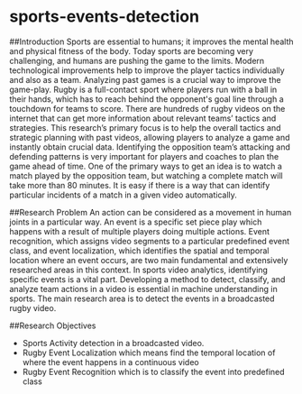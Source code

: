 # sports-events-detection

##Introduction
Sports are essential to humans; it improves the mental health and physical fitness of the body. Today sports are becoming very challenging, and humans are pushing the game to the limits. Modern technological improvements help to improve the player tactics individually and also as a team. Analyzing past games is a crucial way to improve the game-play.
Rugby is a full-contact sport where players run with a ball in their hands, which has to reach behind the opponent's goal line through a touchdown for teams to score. There are hundreds of rugby videos on the internet that can get more information about relevant teams’ tactics and strategies.  This research’s primary focus is to help the overall tactics and strategic planning with past videos, allowing players to analyze a game and instantly obtain crucial data.
Identifying the opposition team’s attacking and defending patterns is very important for players and coaches to plan the game ahead of time. One of the primary ways to get an idea is to watch a match played by the opposition team, but watching a complete match will take more than 80 minutes. It is easy if there is a way that can identify particular incidents of a match in a given video automatically.

##Research Problem
An action can be considered as a movement in human joints in a particular way. An event is a specific set piece play which happens with a result of multiple players doing multiple actions. Event recognition, which assigns video segments to a particular predefined event class, and event localization, which identifies the spatial and temporal location where an event occurs, are two main fundamental and extensively researched areas in this context. In sports video analytics, identifying specific events is a vital part. Developing a method to detect, classify, and analyze team actions in a video is essential in machine understanding in sports. The main research area is to detect the events in a broadcasted rugby video.

##Research Objectives

+ Sports Activity detection in a broadcasted video.
+ Rugby Event Localization which means find the temporal location of where the event happens in a continuous video
+ Rugby Event Recognition which is to classify the event into predefined class

